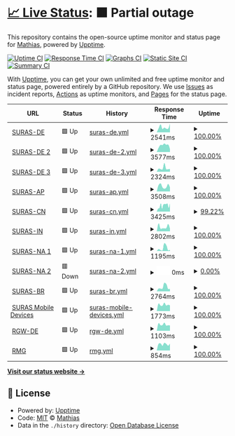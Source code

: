 # [📈 Live Status](https://cxt666.github.io/suras): <!--live status--> **🟧 Partial outage**

This repository contains the open-source uptime monitor and status page for [Mathias](https://cxt666.github.io/suras), powered by [Upptime](https://github.com/upptime/upptime).

[![Uptime CI](https://github.com/cxt666/suras/workflows/Uptime%20CI/badge.svg)](https://github.com/cxt666/suras/actions?query=workflow%3A%22Uptime+CI%22)
[![Response Time CI](https://github.com/cxt666/suras/workflows/Response%20Time%20CI/badge.svg)](https://github.com/cxt666/suras/actions?query=workflow%3A%22Response+Time+CI%22)
[![Graphs CI](https://github.com/cxt666/suras/workflows/Graphs%20CI/badge.svg)](https://github.com/cxt666/suras/actions?query=workflow%3A%22Graphs+CI%22)
[![Static Site CI](https://github.com/cxt666/suras/workflows/Static%20Site%20CI/badge.svg)](https://github.com/cxt666/suras/actions?query=workflow%3A%22Static+Site+CI%22)
[![Summary CI](https://github.com/cxt666/suras/workflows/Summary%20CI/badge.svg)](https://github.com/cxt666/suras/actions?query=workflow%3A%22Summary+CI%22)

With [Upptime](https://upptime.js.org), you can get your own unlimited and free uptime monitor and status page, powered entirely by a GitHub repository. We use [Issues](https://github.com/cxt666/suras/issues) as incident reports, [Actions](https://github.com/cxt666/suras/actions) as uptime monitors, and [Pages](https://cxt666.github.io/suras) for the status page.

<!--start: status pages-->
<!-- This summary is generated by Upptime (https://github.com/upptime/upptime) -->
<!-- Do not edit this manually, your changes will be overwritten -->
<!-- prettier-ignore -->
| URL | Status | History | Response Time | Uptime |
| --- | ------ | ------- | ------------- | ------ |
| <img alt="" src="https://www.pulsesecure.net/favicon.ico" height="13"> [SURAS-DE](https://de-emea-vpn.schaeffler.com/vpn) | 🟩 Up | [suras-de.yml](https://github.com/cxt666/suras/commits/HEAD/history/suras-de.yml) | <details><summary><img alt="Response time graph" src="./graphs/suras-de/response-time-week.png" height="20"> 2541ms</summary><br><a href="https://cxt666.github.io/suras/history/suras-de"><img alt="Response time 2842" src="https://img.shields.io/endpoint?url=https%3A%2F%2Fraw.githubusercontent.com%2Fcxt666%2Fsuras%2FHEAD%2Fapi%2Fsuras-de%2Fresponse-time.json"></a><br><a href="https://cxt666.github.io/suras/history/suras-de"><img alt="24-hour response time 4266" src="https://img.shields.io/endpoint?url=https%3A%2F%2Fraw.githubusercontent.com%2Fcxt666%2Fsuras%2FHEAD%2Fapi%2Fsuras-de%2Fresponse-time-day.json"></a><br><a href="https://cxt666.github.io/suras/history/suras-de"><img alt="7-day response time 2541" src="https://img.shields.io/endpoint?url=https%3A%2F%2Fraw.githubusercontent.com%2Fcxt666%2Fsuras%2FHEAD%2Fapi%2Fsuras-de%2Fresponse-time-week.json"></a><br><a href="https://cxt666.github.io/suras/history/suras-de"><img alt="30-day response time 2848" src="https://img.shields.io/endpoint?url=https%3A%2F%2Fraw.githubusercontent.com%2Fcxt666%2Fsuras%2FHEAD%2Fapi%2Fsuras-de%2Fresponse-time-month.json"></a><br><a href="https://cxt666.github.io/suras/history/suras-de"><img alt="1-year response time 2842" src="https://img.shields.io/endpoint?url=https%3A%2F%2Fraw.githubusercontent.com%2Fcxt666%2Fsuras%2FHEAD%2Fapi%2Fsuras-de%2Fresponse-time-year.json"></a></details> | <details><summary><a href="https://cxt666.github.io/suras/history/suras-de">100.00%</a></summary><a href="https://cxt666.github.io/suras/history/suras-de"><img alt="All-time uptime 100.00%" src="https://img.shields.io/endpoint?url=https%3A%2F%2Fraw.githubusercontent.com%2Fcxt666%2Fsuras%2FHEAD%2Fapi%2Fsuras-de%2Fuptime.json"></a><br><a href="https://cxt666.github.io/suras/history/suras-de"><img alt="24-hour uptime 100.00%" src="https://img.shields.io/endpoint?url=https%3A%2F%2Fraw.githubusercontent.com%2Fcxt666%2Fsuras%2FHEAD%2Fapi%2Fsuras-de%2Fuptime-day.json"></a><br><a href="https://cxt666.github.io/suras/history/suras-de"><img alt="7-day uptime 100.00%" src="https://img.shields.io/endpoint?url=https%3A%2F%2Fraw.githubusercontent.com%2Fcxt666%2Fsuras%2FHEAD%2Fapi%2Fsuras-de%2Fuptime-week.json"></a><br><a href="https://cxt666.github.io/suras/history/suras-de"><img alt="30-day uptime 100.00%" src="https://img.shields.io/endpoint?url=https%3A%2F%2Fraw.githubusercontent.com%2Fcxt666%2Fsuras%2FHEAD%2Fapi%2Fsuras-de%2Fuptime-month.json"></a><br><a href="https://cxt666.github.io/suras/history/suras-de"><img alt="1-year uptime 100.00%" src="https://img.shields.io/endpoint?url=https%3A%2F%2Fraw.githubusercontent.com%2Fcxt666%2Fsuras%2FHEAD%2Fapi%2Fsuras-de%2Fuptime-year.json"></a></details>
| <img alt="" src="https://www.pulsesecure.net/favicon.ico" height="13"> [SURAS-DE 2](https://de-emea2-vpn.schaeffler.com/vpn) | 🟩 Up | [suras-de-2.yml](https://github.com/cxt666/suras/commits/HEAD/history/suras-de-2.yml) | <details><summary><img alt="Response time graph" src="./graphs/suras-de-2/response-time-week.png" height="20"> 3577ms</summary><br><a href="https://cxt666.github.io/suras/history/suras-de-2"><img alt="Response time 2540" src="https://img.shields.io/endpoint?url=https%3A%2F%2Fraw.githubusercontent.com%2Fcxt666%2Fsuras%2FHEAD%2Fapi%2Fsuras-de-2%2Fresponse-time.json"></a><br><a href="https://cxt666.github.io/suras/history/suras-de-2"><img alt="24-hour response time 1602" src="https://img.shields.io/endpoint?url=https%3A%2F%2Fraw.githubusercontent.com%2Fcxt666%2Fsuras%2FHEAD%2Fapi%2Fsuras-de-2%2Fresponse-time-day.json"></a><br><a href="https://cxt666.github.io/suras/history/suras-de-2"><img alt="7-day response time 3577" src="https://img.shields.io/endpoint?url=https%3A%2F%2Fraw.githubusercontent.com%2Fcxt666%2Fsuras%2FHEAD%2Fapi%2Fsuras-de-2%2Fresponse-time-week.json"></a><br><a href="https://cxt666.github.io/suras/history/suras-de-2"><img alt="30-day response time 2892" src="https://img.shields.io/endpoint?url=https%3A%2F%2Fraw.githubusercontent.com%2Fcxt666%2Fsuras%2FHEAD%2Fapi%2Fsuras-de-2%2Fresponse-time-month.json"></a><br><a href="https://cxt666.github.io/suras/history/suras-de-2"><img alt="1-year response time 2540" src="https://img.shields.io/endpoint?url=https%3A%2F%2Fraw.githubusercontent.com%2Fcxt666%2Fsuras%2FHEAD%2Fapi%2Fsuras-de-2%2Fresponse-time-year.json"></a></details> | <details><summary><a href="https://cxt666.github.io/suras/history/suras-de-2">100.00%</a></summary><a href="https://cxt666.github.io/suras/history/suras-de-2"><img alt="All-time uptime 100.00%" src="https://img.shields.io/endpoint?url=https%3A%2F%2Fraw.githubusercontent.com%2Fcxt666%2Fsuras%2FHEAD%2Fapi%2Fsuras-de-2%2Fuptime.json"></a><br><a href="https://cxt666.github.io/suras/history/suras-de-2"><img alt="24-hour uptime 100.00%" src="https://img.shields.io/endpoint?url=https%3A%2F%2Fraw.githubusercontent.com%2Fcxt666%2Fsuras%2FHEAD%2Fapi%2Fsuras-de-2%2Fuptime-day.json"></a><br><a href="https://cxt666.github.io/suras/history/suras-de-2"><img alt="7-day uptime 100.00%" src="https://img.shields.io/endpoint?url=https%3A%2F%2Fraw.githubusercontent.com%2Fcxt666%2Fsuras%2FHEAD%2Fapi%2Fsuras-de-2%2Fuptime-week.json"></a><br><a href="https://cxt666.github.io/suras/history/suras-de-2"><img alt="30-day uptime 100.00%" src="https://img.shields.io/endpoint?url=https%3A%2F%2Fraw.githubusercontent.com%2Fcxt666%2Fsuras%2FHEAD%2Fapi%2Fsuras-de-2%2Fuptime-month.json"></a><br><a href="https://cxt666.github.io/suras/history/suras-de-2"><img alt="1-year uptime 100.00%" src="https://img.shields.io/endpoint?url=https%3A%2F%2Fraw.githubusercontent.com%2Fcxt666%2Fsuras%2FHEAD%2Fapi%2Fsuras-de-2%2Fuptime-year.json"></a></details>
| <img alt="" src="https://www.pulsesecure.net/favicon.ico" height="13"> [SURAS-DE 3](https://de-emea3-vpn.schaeffler.com/vpn) | 🟩 Up | [suras-de-3.yml](https://github.com/cxt666/suras/commits/HEAD/history/suras-de-3.yml) | <details><summary><img alt="Response time graph" src="./graphs/suras-de-3/response-time-week.png" height="20"> 2324ms</summary><br><a href="https://cxt666.github.io/suras/history/suras-de-3"><img alt="Response time 1941" src="https://img.shields.io/endpoint?url=https%3A%2F%2Fraw.githubusercontent.com%2Fcxt666%2Fsuras%2FHEAD%2Fapi%2Fsuras-de-3%2Fresponse-time.json"></a><br><a href="https://cxt666.github.io/suras/history/suras-de-3"><img alt="24-hour response time 1859" src="https://img.shields.io/endpoint?url=https%3A%2F%2Fraw.githubusercontent.com%2Fcxt666%2Fsuras%2FHEAD%2Fapi%2Fsuras-de-3%2Fresponse-time-day.json"></a><br><a href="https://cxt666.github.io/suras/history/suras-de-3"><img alt="7-day response time 2324" src="https://img.shields.io/endpoint?url=https%3A%2F%2Fraw.githubusercontent.com%2Fcxt666%2Fsuras%2FHEAD%2Fapi%2Fsuras-de-3%2Fresponse-time-week.json"></a><br><a href="https://cxt666.github.io/suras/history/suras-de-3"><img alt="30-day response time 2193" src="https://img.shields.io/endpoint?url=https%3A%2F%2Fraw.githubusercontent.com%2Fcxt666%2Fsuras%2FHEAD%2Fapi%2Fsuras-de-3%2Fresponse-time-month.json"></a><br><a href="https://cxt666.github.io/suras/history/suras-de-3"><img alt="1-year response time 1941" src="https://img.shields.io/endpoint?url=https%3A%2F%2Fraw.githubusercontent.com%2Fcxt666%2Fsuras%2FHEAD%2Fapi%2Fsuras-de-3%2Fresponse-time-year.json"></a></details> | <details><summary><a href="https://cxt666.github.io/suras/history/suras-de-3">100.00%</a></summary><a href="https://cxt666.github.io/suras/history/suras-de-3"><img alt="All-time uptime 100.00%" src="https://img.shields.io/endpoint?url=https%3A%2F%2Fraw.githubusercontent.com%2Fcxt666%2Fsuras%2FHEAD%2Fapi%2Fsuras-de-3%2Fuptime.json"></a><br><a href="https://cxt666.github.io/suras/history/suras-de-3"><img alt="24-hour uptime 100.00%" src="https://img.shields.io/endpoint?url=https%3A%2F%2Fraw.githubusercontent.com%2Fcxt666%2Fsuras%2FHEAD%2Fapi%2Fsuras-de-3%2Fuptime-day.json"></a><br><a href="https://cxt666.github.io/suras/history/suras-de-3"><img alt="7-day uptime 100.00%" src="https://img.shields.io/endpoint?url=https%3A%2F%2Fraw.githubusercontent.com%2Fcxt666%2Fsuras%2FHEAD%2Fapi%2Fsuras-de-3%2Fuptime-week.json"></a><br><a href="https://cxt666.github.io/suras/history/suras-de-3"><img alt="30-day uptime 100.00%" src="https://img.shields.io/endpoint?url=https%3A%2F%2Fraw.githubusercontent.com%2Fcxt666%2Fsuras%2FHEAD%2Fapi%2Fsuras-de-3%2Fuptime-month.json"></a><br><a href="https://cxt666.github.io/suras/history/suras-de-3"><img alt="1-year uptime 100.00%" src="https://img.shields.io/endpoint?url=https%3A%2F%2Fraw.githubusercontent.com%2Fcxt666%2Fsuras%2FHEAD%2Fapi%2Fsuras-de-3%2Fuptime-year.json"></a></details>
| <img alt="" src="https://www.pulsesecure.net/favicon.ico" height="13"> [SURAS-AP](https://kr-ap-vpn.schaeffler.com/vpn) | 🟩 Up | [suras-ap.yml](https://github.com/cxt666/suras/commits/HEAD/history/suras-ap.yml) | <details><summary><img alt="Response time graph" src="./graphs/suras-ap/response-time-week.png" height="20"> 3508ms</summary><br><a href="https://cxt666.github.io/suras/history/suras-ap"><img alt="Response time 2882" src="https://img.shields.io/endpoint?url=https%3A%2F%2Fraw.githubusercontent.com%2Fcxt666%2Fsuras%2FHEAD%2Fapi%2Fsuras-ap%2Fresponse-time.json"></a><br><a href="https://cxt666.github.io/suras/history/suras-ap"><img alt="24-hour response time 2745" src="https://img.shields.io/endpoint?url=https%3A%2F%2Fraw.githubusercontent.com%2Fcxt666%2Fsuras%2FHEAD%2Fapi%2Fsuras-ap%2Fresponse-time-day.json"></a><br><a href="https://cxt666.github.io/suras/history/suras-ap"><img alt="7-day response time 3508" src="https://img.shields.io/endpoint?url=https%3A%2F%2Fraw.githubusercontent.com%2Fcxt666%2Fsuras%2FHEAD%2Fapi%2Fsuras-ap%2Fresponse-time-week.json"></a><br><a href="https://cxt666.github.io/suras/history/suras-ap"><img alt="30-day response time 2852" src="https://img.shields.io/endpoint?url=https%3A%2F%2Fraw.githubusercontent.com%2Fcxt666%2Fsuras%2FHEAD%2Fapi%2Fsuras-ap%2Fresponse-time-month.json"></a><br><a href="https://cxt666.github.io/suras/history/suras-ap"><img alt="1-year response time 2882" src="https://img.shields.io/endpoint?url=https%3A%2F%2Fraw.githubusercontent.com%2Fcxt666%2Fsuras%2FHEAD%2Fapi%2Fsuras-ap%2Fresponse-time-year.json"></a></details> | <details><summary><a href="https://cxt666.github.io/suras/history/suras-ap">100.00%</a></summary><a href="https://cxt666.github.io/suras/history/suras-ap"><img alt="All-time uptime 99.66%" src="https://img.shields.io/endpoint?url=https%3A%2F%2Fraw.githubusercontent.com%2Fcxt666%2Fsuras%2FHEAD%2Fapi%2Fsuras-ap%2Fuptime.json"></a><br><a href="https://cxt666.github.io/suras/history/suras-ap"><img alt="24-hour uptime 100.00%" src="https://img.shields.io/endpoint?url=https%3A%2F%2Fraw.githubusercontent.com%2Fcxt666%2Fsuras%2FHEAD%2Fapi%2Fsuras-ap%2Fuptime-day.json"></a><br><a href="https://cxt666.github.io/suras/history/suras-ap"><img alt="7-day uptime 100.00%" src="https://img.shields.io/endpoint?url=https%3A%2F%2Fraw.githubusercontent.com%2Fcxt666%2Fsuras%2FHEAD%2Fapi%2Fsuras-ap%2Fuptime-week.json"></a><br><a href="https://cxt666.github.io/suras/history/suras-ap"><img alt="30-day uptime 100.00%" src="https://img.shields.io/endpoint?url=https%3A%2F%2Fraw.githubusercontent.com%2Fcxt666%2Fsuras%2FHEAD%2Fapi%2Fsuras-ap%2Fuptime-month.json"></a><br><a href="https://cxt666.github.io/suras/history/suras-ap"><img alt="1-year uptime 99.66%" src="https://img.shields.io/endpoint?url=https%3A%2F%2Fraw.githubusercontent.com%2Fcxt666%2Fsuras%2FHEAD%2Fapi%2Fsuras-ap%2Fuptime-year.json"></a></details>
| <img alt="" src="https://www.pulsesecure.net/favicon.ico" height="13"> [SURAS-CN](https://cn-ap-vpn.schaefflercn.com/vpn2f) | 🟩 Up | [suras-cn.yml](https://github.com/cxt666/suras/commits/HEAD/history/suras-cn.yml) | <details><summary><img alt="Response time graph" src="./graphs/suras-cn/response-time-week.png" height="20"> 3425ms</summary><br><a href="https://cxt666.github.io/suras/history/suras-cn"><img alt="Response time 2790" src="https://img.shields.io/endpoint?url=https%3A%2F%2Fraw.githubusercontent.com%2Fcxt666%2Fsuras%2FHEAD%2Fapi%2Fsuras-cn%2Fresponse-time.json"></a><br><a href="https://cxt666.github.io/suras/history/suras-cn"><img alt="24-hour response time 3604" src="https://img.shields.io/endpoint?url=https%3A%2F%2Fraw.githubusercontent.com%2Fcxt666%2Fsuras%2FHEAD%2Fapi%2Fsuras-cn%2Fresponse-time-day.json"></a><br><a href="https://cxt666.github.io/suras/history/suras-cn"><img alt="7-day response time 3425" src="https://img.shields.io/endpoint?url=https%3A%2F%2Fraw.githubusercontent.com%2Fcxt666%2Fsuras%2FHEAD%2Fapi%2Fsuras-cn%2Fresponse-time-week.json"></a><br><a href="https://cxt666.github.io/suras/history/suras-cn"><img alt="30-day response time 2876" src="https://img.shields.io/endpoint?url=https%3A%2F%2Fraw.githubusercontent.com%2Fcxt666%2Fsuras%2FHEAD%2Fapi%2Fsuras-cn%2Fresponse-time-month.json"></a><br><a href="https://cxt666.github.io/suras/history/suras-cn"><img alt="1-year response time 2790" src="https://img.shields.io/endpoint?url=https%3A%2F%2Fraw.githubusercontent.com%2Fcxt666%2Fsuras%2FHEAD%2Fapi%2Fsuras-cn%2Fresponse-time-year.json"></a></details> | <details><summary><a href="https://cxt666.github.io/suras/history/suras-cn">99.22%</a></summary><a href="https://cxt666.github.io/suras/history/suras-cn"><img alt="All-time uptime 99.25%" src="https://img.shields.io/endpoint?url=https%3A%2F%2Fraw.githubusercontent.com%2Fcxt666%2Fsuras%2FHEAD%2Fapi%2Fsuras-cn%2Fuptime.json"></a><br><a href="https://cxt666.github.io/suras/history/suras-cn"><img alt="24-hour uptime 96.12%" src="https://img.shields.io/endpoint?url=https%3A%2F%2Fraw.githubusercontent.com%2Fcxt666%2Fsuras%2FHEAD%2Fapi%2Fsuras-cn%2Fuptime-day.json"></a><br><a href="https://cxt666.github.io/suras/history/suras-cn"><img alt="7-day uptime 99.22%" src="https://img.shields.io/endpoint?url=https%3A%2F%2Fraw.githubusercontent.com%2Fcxt666%2Fsuras%2FHEAD%2Fapi%2Fsuras-cn%2Fuptime-week.json"></a><br><a href="https://cxt666.github.io/suras/history/suras-cn"><img alt="30-day uptime 99.82%" src="https://img.shields.io/endpoint?url=https%3A%2F%2Fraw.githubusercontent.com%2Fcxt666%2Fsuras%2FHEAD%2Fapi%2Fsuras-cn%2Fuptime-month.json"></a><br><a href="https://cxt666.github.io/suras/history/suras-cn"><img alt="1-year uptime 99.25%" src="https://img.shields.io/endpoint?url=https%3A%2F%2Fraw.githubusercontent.com%2Fcxt666%2Fsuras%2FHEAD%2Fapi%2Fsuras-cn%2Fuptime-year.json"></a></details>
| <img alt="" src="https://www.pulsesecure.net/favicon.ico" height="13"> [SURAS-IN](https://in-ap-vpn.schaeffler.com/vpn2f) | 🟩 Up | [suras-in.yml](https://github.com/cxt666/suras/commits/HEAD/history/suras-in.yml) | <details><summary><img alt="Response time graph" src="./graphs/suras-in/response-time-week.png" height="20"> 2802ms</summary><br><a href="https://cxt666.github.io/suras/history/suras-in"><img alt="Response time 2647" src="https://img.shields.io/endpoint?url=https%3A%2F%2Fraw.githubusercontent.com%2Fcxt666%2Fsuras%2FHEAD%2Fapi%2Fsuras-in%2Fresponse-time.json"></a><br><a href="https://cxt666.github.io/suras/history/suras-in"><img alt="24-hour response time 1860" src="https://img.shields.io/endpoint?url=https%3A%2F%2Fraw.githubusercontent.com%2Fcxt666%2Fsuras%2FHEAD%2Fapi%2Fsuras-in%2Fresponse-time-day.json"></a><br><a href="https://cxt666.github.io/suras/history/suras-in"><img alt="7-day response time 2802" src="https://img.shields.io/endpoint?url=https%3A%2F%2Fraw.githubusercontent.com%2Fcxt666%2Fsuras%2FHEAD%2Fapi%2Fsuras-in%2Fresponse-time-week.json"></a><br><a href="https://cxt666.github.io/suras/history/suras-in"><img alt="30-day response time 2609" src="https://img.shields.io/endpoint?url=https%3A%2F%2Fraw.githubusercontent.com%2Fcxt666%2Fsuras%2FHEAD%2Fapi%2Fsuras-in%2Fresponse-time-month.json"></a><br><a href="https://cxt666.github.io/suras/history/suras-in"><img alt="1-year response time 2647" src="https://img.shields.io/endpoint?url=https%3A%2F%2Fraw.githubusercontent.com%2Fcxt666%2Fsuras%2FHEAD%2Fapi%2Fsuras-in%2Fresponse-time-year.json"></a></details> | <details><summary><a href="https://cxt666.github.io/suras/history/suras-in">100.00%</a></summary><a href="https://cxt666.github.io/suras/history/suras-in"><img alt="All-time uptime 99.98%" src="https://img.shields.io/endpoint?url=https%3A%2F%2Fraw.githubusercontent.com%2Fcxt666%2Fsuras%2FHEAD%2Fapi%2Fsuras-in%2Fuptime.json"></a><br><a href="https://cxt666.github.io/suras/history/suras-in"><img alt="24-hour uptime 100.00%" src="https://img.shields.io/endpoint?url=https%3A%2F%2Fraw.githubusercontent.com%2Fcxt666%2Fsuras%2FHEAD%2Fapi%2Fsuras-in%2Fuptime-day.json"></a><br><a href="https://cxt666.github.io/suras/history/suras-in"><img alt="7-day uptime 100.00%" src="https://img.shields.io/endpoint?url=https%3A%2F%2Fraw.githubusercontent.com%2Fcxt666%2Fsuras%2FHEAD%2Fapi%2Fsuras-in%2Fuptime-week.json"></a><br><a href="https://cxt666.github.io/suras/history/suras-in"><img alt="30-day uptime 100.00%" src="https://img.shields.io/endpoint?url=https%3A%2F%2Fraw.githubusercontent.com%2Fcxt666%2Fsuras%2FHEAD%2Fapi%2Fsuras-in%2Fuptime-month.json"></a><br><a href="https://cxt666.github.io/suras/history/suras-in"><img alt="1-year uptime 99.98%" src="https://img.shields.io/endpoint?url=https%3A%2F%2Fraw.githubusercontent.com%2Fcxt666%2Fsuras%2FHEAD%2Fapi%2Fsuras-in%2Fuptime-year.json"></a></details>
| <img alt="" src="https://www.pulsesecure.net/favicon.ico" height="13"> [SURAS-NA 1](https://us-equ1-vpn.schaeffler.com/vpn) | 🟩 Up | [suras-na-1.yml](https://github.com/cxt666/suras/commits/HEAD/history/suras-na-1.yml) | <details><summary><img alt="Response time graph" src="./graphs/suras-na-1/response-time-week.png" height="20"> 1195ms</summary><br><a href="https://cxt666.github.io/suras/history/suras-na-1"><img alt="Response time 1358" src="https://img.shields.io/endpoint?url=https%3A%2F%2Fraw.githubusercontent.com%2Fcxt666%2Fsuras%2FHEAD%2Fapi%2Fsuras-na-1%2Fresponse-time.json"></a><br><a href="https://cxt666.github.io/suras/history/suras-na-1"><img alt="24-hour response time 486" src="https://img.shields.io/endpoint?url=https%3A%2F%2Fraw.githubusercontent.com%2Fcxt666%2Fsuras%2FHEAD%2Fapi%2Fsuras-na-1%2Fresponse-time-day.json"></a><br><a href="https://cxt666.github.io/suras/history/suras-na-1"><img alt="7-day response time 1195" src="https://img.shields.io/endpoint?url=https%3A%2F%2Fraw.githubusercontent.com%2Fcxt666%2Fsuras%2FHEAD%2Fapi%2Fsuras-na-1%2Fresponse-time-week.json"></a><br><a href="https://cxt666.github.io/suras/history/suras-na-1"><img alt="30-day response time 1407" src="https://img.shields.io/endpoint?url=https%3A%2F%2Fraw.githubusercontent.com%2Fcxt666%2Fsuras%2FHEAD%2Fapi%2Fsuras-na-1%2Fresponse-time-month.json"></a><br><a href="https://cxt666.github.io/suras/history/suras-na-1"><img alt="1-year response time 1358" src="https://img.shields.io/endpoint?url=https%3A%2F%2Fraw.githubusercontent.com%2Fcxt666%2Fsuras%2FHEAD%2Fapi%2Fsuras-na-1%2Fresponse-time-year.json"></a></details> | <details><summary><a href="https://cxt666.github.io/suras/history/suras-na-1">100.00%</a></summary><a href="https://cxt666.github.io/suras/history/suras-na-1"><img alt="All-time uptime 99.98%" src="https://img.shields.io/endpoint?url=https%3A%2F%2Fraw.githubusercontent.com%2Fcxt666%2Fsuras%2FHEAD%2Fapi%2Fsuras-na-1%2Fuptime.json"></a><br><a href="https://cxt666.github.io/suras/history/suras-na-1"><img alt="24-hour uptime 100.00%" src="https://img.shields.io/endpoint?url=https%3A%2F%2Fraw.githubusercontent.com%2Fcxt666%2Fsuras%2FHEAD%2Fapi%2Fsuras-na-1%2Fuptime-day.json"></a><br><a href="https://cxt666.github.io/suras/history/suras-na-1"><img alt="7-day uptime 100.00%" src="https://img.shields.io/endpoint?url=https%3A%2F%2Fraw.githubusercontent.com%2Fcxt666%2Fsuras%2FHEAD%2Fapi%2Fsuras-na-1%2Fuptime-week.json"></a><br><a href="https://cxt666.github.io/suras/history/suras-na-1"><img alt="30-day uptime 100.00%" src="https://img.shields.io/endpoint?url=https%3A%2F%2Fraw.githubusercontent.com%2Fcxt666%2Fsuras%2FHEAD%2Fapi%2Fsuras-na-1%2Fuptime-month.json"></a><br><a href="https://cxt666.github.io/suras/history/suras-na-1"><img alt="1-year uptime 99.98%" src="https://img.shields.io/endpoint?url=https%3A%2F%2Fraw.githubusercontent.com%2Fcxt666%2Fsuras%2FHEAD%2Fapi%2Fsuras-na-1%2Fuptime-year.json"></a></details>
| <img alt="" src="https://www.pulsesecure.net/favicon.ico" height="13"> [SURAS-NA 2](https://us-na2-vpn.schaeffler.com/vpn) | 🟥 Down | [suras-na-2.yml](https://github.com/cxt666/suras/commits/HEAD/history/suras-na-2.yml) | <details><summary><img alt="Response time graph" src="./graphs/suras-na-2/response-time-week.png" height="20"> 0ms</summary><br><a href="https://cxt666.github.io/suras/history/suras-na-2"><img alt="Response time 1708" src="https://img.shields.io/endpoint?url=https%3A%2F%2Fraw.githubusercontent.com%2Fcxt666%2Fsuras%2FHEAD%2Fapi%2Fsuras-na-2%2Fresponse-time.json"></a><br><a href="https://cxt666.github.io/suras/history/suras-na-2"><img alt="24-hour response time 0" src="https://img.shields.io/endpoint?url=https%3A%2F%2Fraw.githubusercontent.com%2Fcxt666%2Fsuras%2FHEAD%2Fapi%2Fsuras-na-2%2Fresponse-time-day.json"></a><br><a href="https://cxt666.github.io/suras/history/suras-na-2"><img alt="7-day response time 0" src="https://img.shields.io/endpoint?url=https%3A%2F%2Fraw.githubusercontent.com%2Fcxt666%2Fsuras%2FHEAD%2Fapi%2Fsuras-na-2%2Fresponse-time-week.json"></a><br><a href="https://cxt666.github.io/suras/history/suras-na-2"><img alt="30-day response time 0" src="https://img.shields.io/endpoint?url=https%3A%2F%2Fraw.githubusercontent.com%2Fcxt666%2Fsuras%2FHEAD%2Fapi%2Fsuras-na-2%2Fresponse-time-month.json"></a><br><a href="https://cxt666.github.io/suras/history/suras-na-2"><img alt="1-year response time 1708" src="https://img.shields.io/endpoint?url=https%3A%2F%2Fraw.githubusercontent.com%2Fcxt666%2Fsuras%2FHEAD%2Fapi%2Fsuras-na-2%2Fresponse-time-year.json"></a></details> | <details><summary><a href="https://cxt666.github.io/suras/history/suras-na-2">0.00%</a></summary><a href="https://cxt666.github.io/suras/history/suras-na-2"><img alt="All-time uptime 68.13%" src="https://img.shields.io/endpoint?url=https%3A%2F%2Fraw.githubusercontent.com%2Fcxt666%2Fsuras%2FHEAD%2Fapi%2Fsuras-na-2%2Fuptime.json"></a><br><a href="https://cxt666.github.io/suras/history/suras-na-2"><img alt="24-hour uptime 0.00%" src="https://img.shields.io/endpoint?url=https%3A%2F%2Fraw.githubusercontent.com%2Fcxt666%2Fsuras%2FHEAD%2Fapi%2Fsuras-na-2%2Fuptime-day.json"></a><br><a href="https://cxt666.github.io/suras/history/suras-na-2"><img alt="7-day uptime 0.00%" src="https://img.shields.io/endpoint?url=https%3A%2F%2Fraw.githubusercontent.com%2Fcxt666%2Fsuras%2FHEAD%2Fapi%2Fsuras-na-2%2Fuptime-week.json"></a><br><a href="https://cxt666.github.io/suras/history/suras-na-2"><img alt="30-day uptime 0.00%" src="https://img.shields.io/endpoint?url=https%3A%2F%2Fraw.githubusercontent.com%2Fcxt666%2Fsuras%2FHEAD%2Fapi%2Fsuras-na-2%2Fuptime-month.json"></a><br><a href="https://cxt666.github.io/suras/history/suras-na-2"><img alt="1-year uptime 68.13%" src="https://img.shields.io/endpoint?url=https%3A%2F%2Fraw.githubusercontent.com%2Fcxt666%2Fsuras%2FHEAD%2Fapi%2Fsuras-na-2%2Fuptime-year.json"></a></details>
| <img alt="" src="https://www.pulsesecure.net/favicon.ico" height="13"> [SURAS-BR](https://br-sa-vpn.schaeffler.com/vpn) | 🟩 Up | [suras-br.yml](https://github.com/cxt666/suras/commits/HEAD/history/suras-br.yml) | <details><summary><img alt="Response time graph" src="./graphs/suras-br/response-time-week.png" height="20"> 2764ms</summary><br><a href="https://cxt666.github.io/suras/history/suras-br"><img alt="Response time 2672" src="https://img.shields.io/endpoint?url=https%3A%2F%2Fraw.githubusercontent.com%2Fcxt666%2Fsuras%2FHEAD%2Fapi%2Fsuras-br%2Fresponse-time.json"></a><br><a href="https://cxt666.github.io/suras/history/suras-br"><img alt="24-hour response time 1591" src="https://img.shields.io/endpoint?url=https%3A%2F%2Fraw.githubusercontent.com%2Fcxt666%2Fsuras%2FHEAD%2Fapi%2Fsuras-br%2Fresponse-time-day.json"></a><br><a href="https://cxt666.github.io/suras/history/suras-br"><img alt="7-day response time 2764" src="https://img.shields.io/endpoint?url=https%3A%2F%2Fraw.githubusercontent.com%2Fcxt666%2Fsuras%2FHEAD%2Fapi%2Fsuras-br%2Fresponse-time-week.json"></a><br><a href="https://cxt666.github.io/suras/history/suras-br"><img alt="30-day response time 2950" src="https://img.shields.io/endpoint?url=https%3A%2F%2Fraw.githubusercontent.com%2Fcxt666%2Fsuras%2FHEAD%2Fapi%2Fsuras-br%2Fresponse-time-month.json"></a><br><a href="https://cxt666.github.io/suras/history/suras-br"><img alt="1-year response time 2672" src="https://img.shields.io/endpoint?url=https%3A%2F%2Fraw.githubusercontent.com%2Fcxt666%2Fsuras%2FHEAD%2Fapi%2Fsuras-br%2Fresponse-time-year.json"></a></details> | <details><summary><a href="https://cxt666.github.io/suras/history/suras-br">100.00%</a></summary><a href="https://cxt666.github.io/suras/history/suras-br"><img alt="All-time uptime 94.28%" src="https://img.shields.io/endpoint?url=https%3A%2F%2Fraw.githubusercontent.com%2Fcxt666%2Fsuras%2FHEAD%2Fapi%2Fsuras-br%2Fuptime.json"></a><br><a href="https://cxt666.github.io/suras/history/suras-br"><img alt="24-hour uptime 100.00%" src="https://img.shields.io/endpoint?url=https%3A%2F%2Fraw.githubusercontent.com%2Fcxt666%2Fsuras%2FHEAD%2Fapi%2Fsuras-br%2Fuptime-day.json"></a><br><a href="https://cxt666.github.io/suras/history/suras-br"><img alt="7-day uptime 100.00%" src="https://img.shields.io/endpoint?url=https%3A%2F%2Fraw.githubusercontent.com%2Fcxt666%2Fsuras%2FHEAD%2Fapi%2Fsuras-br%2Fuptime-week.json"></a><br><a href="https://cxt666.github.io/suras/history/suras-br"><img alt="30-day uptime 97.69%" src="https://img.shields.io/endpoint?url=https%3A%2F%2Fraw.githubusercontent.com%2Fcxt666%2Fsuras%2FHEAD%2Fapi%2Fsuras-br%2Fuptime-month.json"></a><br><a href="https://cxt666.github.io/suras/history/suras-br"><img alt="1-year uptime 94.28%" src="https://img.shields.io/endpoint?url=https%3A%2F%2Fraw.githubusercontent.com%2Fcxt666%2Fsuras%2FHEAD%2Fapi%2Fsuras-br%2Fuptime-year.json"></a></details>
| <img alt="" src="https://www.pulsesecure.net/favicon.ico" height="13"> [SURAS Mobile Devices](https://mgw.schaeffler.com/mobile) | 🟩 Up | [suras-mobile-devices.yml](https://github.com/cxt666/suras/commits/HEAD/history/suras-mobile-devices.yml) | <details><summary><img alt="Response time graph" src="./graphs/suras-mobile-devices/response-time-week.png" height="20"> 1773ms</summary><br><a href="https://cxt666.github.io/suras/history/suras-mobile-devices"><img alt="Response time 1746" src="https://img.shields.io/endpoint?url=https%3A%2F%2Fraw.githubusercontent.com%2Fcxt666%2Fsuras%2FHEAD%2Fapi%2Fsuras-mobile-devices%2Fresponse-time.json"></a><br><a href="https://cxt666.github.io/suras/history/suras-mobile-devices"><img alt="24-hour response time 1606" src="https://img.shields.io/endpoint?url=https%3A%2F%2Fraw.githubusercontent.com%2Fcxt666%2Fsuras%2FHEAD%2Fapi%2Fsuras-mobile-devices%2Fresponse-time-day.json"></a><br><a href="https://cxt666.github.io/suras/history/suras-mobile-devices"><img alt="7-day response time 1773" src="https://img.shields.io/endpoint?url=https%3A%2F%2Fraw.githubusercontent.com%2Fcxt666%2Fsuras%2FHEAD%2Fapi%2Fsuras-mobile-devices%2Fresponse-time-week.json"></a><br><a href="https://cxt666.github.io/suras/history/suras-mobile-devices"><img alt="30-day response time 1866" src="https://img.shields.io/endpoint?url=https%3A%2F%2Fraw.githubusercontent.com%2Fcxt666%2Fsuras%2FHEAD%2Fapi%2Fsuras-mobile-devices%2Fresponse-time-month.json"></a><br><a href="https://cxt666.github.io/suras/history/suras-mobile-devices"><img alt="1-year response time 1746" src="https://img.shields.io/endpoint?url=https%3A%2F%2Fraw.githubusercontent.com%2Fcxt666%2Fsuras%2FHEAD%2Fapi%2Fsuras-mobile-devices%2Fresponse-time-year.json"></a></details> | <details><summary><a href="https://cxt666.github.io/suras/history/suras-mobile-devices">100.00%</a></summary><a href="https://cxt666.github.io/suras/history/suras-mobile-devices"><img alt="All-time uptime 99.99%" src="https://img.shields.io/endpoint?url=https%3A%2F%2Fraw.githubusercontent.com%2Fcxt666%2Fsuras%2FHEAD%2Fapi%2Fsuras-mobile-devices%2Fuptime.json"></a><br><a href="https://cxt666.github.io/suras/history/suras-mobile-devices"><img alt="24-hour uptime 100.00%" src="https://img.shields.io/endpoint?url=https%3A%2F%2Fraw.githubusercontent.com%2Fcxt666%2Fsuras%2FHEAD%2Fapi%2Fsuras-mobile-devices%2Fuptime-day.json"></a><br><a href="https://cxt666.github.io/suras/history/suras-mobile-devices"><img alt="7-day uptime 100.00%" src="https://img.shields.io/endpoint?url=https%3A%2F%2Fraw.githubusercontent.com%2Fcxt666%2Fsuras%2FHEAD%2Fapi%2Fsuras-mobile-devices%2Fuptime-week.json"></a><br><a href="https://cxt666.github.io/suras/history/suras-mobile-devices"><img alt="30-day uptime 100.00%" src="https://img.shields.io/endpoint?url=https%3A%2F%2Fraw.githubusercontent.com%2Fcxt666%2Fsuras%2FHEAD%2Fapi%2Fsuras-mobile-devices%2Fuptime-month.json"></a><br><a href="https://cxt666.github.io/suras/history/suras-mobile-devices"><img alt="1-year uptime 99.99%" src="https://img.shields.io/endpoint?url=https%3A%2F%2Fraw.githubusercontent.com%2Fcxt666%2Fsuras%2FHEAD%2Fapi%2Fsuras-mobile-devices%2Fuptime-year.json"></a></details>
| <img alt="" src="https://www.pulsesecure.net/favicon.ico" height="13"> [RGW-DE](https://rgw.schaeffler.com) | 🟩 Up | [rgw-de.yml](https://github.com/cxt666/suras/commits/HEAD/history/rgw-de.yml) | <details><summary><img alt="Response time graph" src="./graphs/rgw-de/response-time-week.png" height="20"> 1103ms</summary><br><a href="https://cxt666.github.io/suras/history/rgw-de"><img alt="Response time 1343" src="https://img.shields.io/endpoint?url=https%3A%2F%2Fraw.githubusercontent.com%2Fcxt666%2Fsuras%2FHEAD%2Fapi%2Frgw-de%2Fresponse-time.json"></a><br><a href="https://cxt666.github.io/suras/history/rgw-de"><img alt="24-hour response time 956" src="https://img.shields.io/endpoint?url=https%3A%2F%2Fraw.githubusercontent.com%2Fcxt666%2Fsuras%2FHEAD%2Fapi%2Frgw-de%2Fresponse-time-day.json"></a><br><a href="https://cxt666.github.io/suras/history/rgw-de"><img alt="7-day response time 1103" src="https://img.shields.io/endpoint?url=https%3A%2F%2Fraw.githubusercontent.com%2Fcxt666%2Fsuras%2FHEAD%2Fapi%2Frgw-de%2Fresponse-time-week.json"></a><br><a href="https://cxt666.github.io/suras/history/rgw-de"><img alt="30-day response time 1230" src="https://img.shields.io/endpoint?url=https%3A%2F%2Fraw.githubusercontent.com%2Fcxt666%2Fsuras%2FHEAD%2Fapi%2Frgw-de%2Fresponse-time-month.json"></a><br><a href="https://cxt666.github.io/suras/history/rgw-de"><img alt="1-year response time 1343" src="https://img.shields.io/endpoint?url=https%3A%2F%2Fraw.githubusercontent.com%2Fcxt666%2Fsuras%2FHEAD%2Fapi%2Frgw-de%2Fresponse-time-year.json"></a></details> | <details><summary><a href="https://cxt666.github.io/suras/history/rgw-de">100.00%</a></summary><a href="https://cxt666.github.io/suras/history/rgw-de"><img alt="All-time uptime 99.12%" src="https://img.shields.io/endpoint?url=https%3A%2F%2Fraw.githubusercontent.com%2Fcxt666%2Fsuras%2FHEAD%2Fapi%2Frgw-de%2Fuptime.json"></a><br><a href="https://cxt666.github.io/suras/history/rgw-de"><img alt="24-hour uptime 100.00%" src="https://img.shields.io/endpoint?url=https%3A%2F%2Fraw.githubusercontent.com%2Fcxt666%2Fsuras%2FHEAD%2Fapi%2Frgw-de%2Fuptime-day.json"></a><br><a href="https://cxt666.github.io/suras/history/rgw-de"><img alt="7-day uptime 100.00%" src="https://img.shields.io/endpoint?url=https%3A%2F%2Fraw.githubusercontent.com%2Fcxt666%2Fsuras%2FHEAD%2Fapi%2Frgw-de%2Fuptime-week.json"></a><br><a href="https://cxt666.github.io/suras/history/rgw-de"><img alt="30-day uptime 100.00%" src="https://img.shields.io/endpoint?url=https%3A%2F%2Fraw.githubusercontent.com%2Fcxt666%2Fsuras%2FHEAD%2Fapi%2Frgw-de%2Fuptime-month.json"></a><br><a href="https://cxt666.github.io/suras/history/rgw-de"><img alt="1-year uptime 99.12%" src="https://img.shields.io/endpoint?url=https%3A%2F%2Fraw.githubusercontent.com%2Fcxt666%2Fsuras%2FHEAD%2Fapi%2Frgw-de%2Fuptime-year.json"></a></details>
| <img alt="" src="https://perfact.de/wp-content/uploads/2019/04/favicon.png" height="13"> [RMG](https://rmg.schaeffler.com/WebApp/user_login) | 🟩 Up | [rmg.yml](https://github.com/cxt666/suras/commits/HEAD/history/rmg.yml) | <details><summary><img alt="Response time graph" src="./graphs/rmg/response-time-week.png" height="20"> 854ms</summary><br><a href="https://cxt666.github.io/suras/history/rmg"><img alt="Response time 779" src="https://img.shields.io/endpoint?url=https%3A%2F%2Fraw.githubusercontent.com%2Fcxt666%2Fsuras%2FHEAD%2Fapi%2Frmg%2Fresponse-time.json"></a><br><a href="https://cxt666.github.io/suras/history/rmg"><img alt="24-hour response time 914" src="https://img.shields.io/endpoint?url=https%3A%2F%2Fraw.githubusercontent.com%2Fcxt666%2Fsuras%2FHEAD%2Fapi%2Frmg%2Fresponse-time-day.json"></a><br><a href="https://cxt666.github.io/suras/history/rmg"><img alt="7-day response time 854" src="https://img.shields.io/endpoint?url=https%3A%2F%2Fraw.githubusercontent.com%2Fcxt666%2Fsuras%2FHEAD%2Fapi%2Frmg%2Fresponse-time-week.json"></a><br><a href="https://cxt666.github.io/suras/history/rmg"><img alt="30-day response time 856" src="https://img.shields.io/endpoint?url=https%3A%2F%2Fraw.githubusercontent.com%2Fcxt666%2Fsuras%2FHEAD%2Fapi%2Frmg%2Fresponse-time-month.json"></a><br><a href="https://cxt666.github.io/suras/history/rmg"><img alt="1-year response time 779" src="https://img.shields.io/endpoint?url=https%3A%2F%2Fraw.githubusercontent.com%2Fcxt666%2Fsuras%2FHEAD%2Fapi%2Frmg%2Fresponse-time-year.json"></a></details> | <details><summary><a href="https://cxt666.github.io/suras/history/rmg">100.00%</a></summary><a href="https://cxt666.github.io/suras/history/rmg"><img alt="All-time uptime 99.99%" src="https://img.shields.io/endpoint?url=https%3A%2F%2Fraw.githubusercontent.com%2Fcxt666%2Fsuras%2FHEAD%2Fapi%2Frmg%2Fuptime.json"></a><br><a href="https://cxt666.github.io/suras/history/rmg"><img alt="24-hour uptime 100.00%" src="https://img.shields.io/endpoint?url=https%3A%2F%2Fraw.githubusercontent.com%2Fcxt666%2Fsuras%2FHEAD%2Fapi%2Frmg%2Fuptime-day.json"></a><br><a href="https://cxt666.github.io/suras/history/rmg"><img alt="7-day uptime 100.00%" src="https://img.shields.io/endpoint?url=https%3A%2F%2Fraw.githubusercontent.com%2Fcxt666%2Fsuras%2FHEAD%2Fapi%2Frmg%2Fuptime-week.json"></a><br><a href="https://cxt666.github.io/suras/history/rmg"><img alt="30-day uptime 100.00%" src="https://img.shields.io/endpoint?url=https%3A%2F%2Fraw.githubusercontent.com%2Fcxt666%2Fsuras%2FHEAD%2Fapi%2Frmg%2Fuptime-month.json"></a><br><a href="https://cxt666.github.io/suras/history/rmg"><img alt="1-year uptime 99.99%" src="https://img.shields.io/endpoint?url=https%3A%2F%2Fraw.githubusercontent.com%2Fcxt666%2Fsuras%2FHEAD%2Fapi%2Frmg%2Fuptime-year.json"></a></details>

<!--end: status pages-->

[**Visit our status website →**](https://cxt666.github.io/suras)

## 📄 License

- Powered by: [Upptime](https://github.com/upptime/upptime)
- Code: [MIT](./LICENSE) © [Mathias](https://cxt666.github.io/suras)
- Data in the `./history` directory: [Open Database License](https://opendatacommons.org/licenses/odbl/1-0/)
